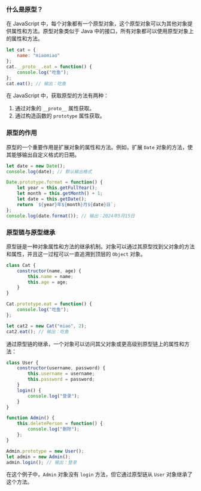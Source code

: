 ### 什么是原型？

在 JavaScript 中，每个对象都有一个原型对象，这个原型对象可以为其他对象提供属性和方法。原型对象类似于 Java 中的接口，所有对象都可以使用原型对象上的属性和方法。

```javascript
let cat = {
    name: "miaomiao"
};
cat.__proto__.eat = function() {
    console.log("吃鱼");
};
cat.eat(); // 输出：吃鱼
```

在 JavaScript 中，获取原型的方法有两种：

1. 通过对象的 `__proto__` 属性获取。
2. 通过构造函数的 `prototype` 属性获取。

### 原型的作用

原型的一个重要作用是扩展对象的属性和方法。例如，扩展 `Date` 对象的方法，使其能够输出自定义格式的日期。

```javascript
let date = new Date();
console.log(date); // 默认输出格式

Date.prototype.format = function() {
    let year = this.getFullYear();
    let month = this.getMonth() + 1;
    let date = this.getDate();
    return `${year}年${month}月${date}日`;
};
console.log(date.format()); // 输出：2024年5月15日
```

### 原型链与原型继承

原型链是一种对象属性和方法的继承机制。对象可以通过其原型找到父对象的方法和属性，并且这一过程可以一直追溯到顶层的 `Object` 对象。

```javascript
class Cat {
    constructor(name, age) {
        this.name = name;
        this.age = age;
    }
}

Cat.prototype.eat = function() {
    console.log("吃鱼");
};

let cat2 = new Cat("miao", 2);
cat2.eat(); // 输出：吃鱼
```

通过原型链的继承，一个对象可以访问其父对象或更高级别原型链上的属性和方法：

```javascript
class User {
    constructor(username, password) {
        this.username = username;
        this.password = password;
    }
    login() {
        console.log("登录");
    }
}

function Admin() {
    this.deletePerson = function() {
        console.log("删除");
    };
}

Admin.prototype = new User();
let admin = new Admin();
admin.login(); // 输出：登录
```

在这个例子中，`Admin` 对象没有 `login` 方法，但它通过原型链从 `User` 对象继承了这个方法。
